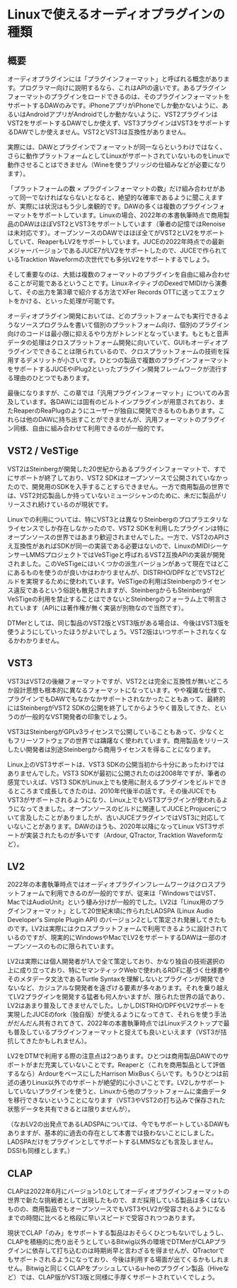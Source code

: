 
# Linuxで使えるオーディオプラグインの種類

## 概要

オーディオプラグインには「プラグインフォーマット」と呼ばれる概念があります。プログラマー向けに説明するなら、これはAPIの違いです。あるプラグインフォーマットのプラグインをロードできるのは、そのプラグインフォーマットをサポートするDAWのみです。iPhoneアプリがiPhoneでしか動かないように、あるいはAndroidアプリがAndroidでしか動かないように、VST2プラグインはVST2をサポートするDAWでしか使えず、VST3プラグインはVST3をサポートするDAWでしか使えません。VST2とVST3は互換性がありません。

実際には、DAWとプラグインでフォーマットが同一ならというわけではなく、さらに動作プラットフォームとしてLinuxがサポートされていないものをLinuxで動作させることはできません（Wineを使うブリッジの仕組みなどが必要になります）。

「プラットフォームの数 × プラグインフォーマットの数」だけ組み合わせがあって同一でなければならないとなると、絶望的な確率であるように聞こえますが、実際には状況はもう少し楽観的です。DAWの多くは複数のプラグインフォーマットをサポートしています。Linuxの場合、2022年の本書執筆時点で商用製品のDAWはほぼVST2とVST3をサポートしています（筆者の記憶ではRenoiseは未対応です）。オープンソースのDAWではほぼ全てがVST2とLV2をサポートしていて、ReaperもLV2をサポートしています。JUCEの2022年時点での最新メジャーバージョンであるJUCE7がLV2をサポートしたので、JUCEで作られているTracktion Waveformの次世代でも多分LV2をサポートするでしょう。

そして重要なのは、大抵は複数のフォーマットのプラグインを自由に組み合わせることが可能であるということです。LinuxネイティブのDexedでMIDIから演奏して、その出力を第3章で紹介する方法でXFer Records OTTに送ってエフェクトをかける、といった処理が可能です。

オーディオプラグイン開発においては、どのプラットフォームでも実行できるようなソースプログラムを書いて個別のプラットフォーム向け、個別のプラグイン向けのコードは最小限に抑えるやり方がトレンドとなっています。もともと音声データの処理はクロスプラットフォーム開発に向いていて、GUIもオーディオプラグインでできることは限られているので、クロスプラットフォームの技術を採用するデメリットが小さいです。ひとつの製品で複数のプラグインフォーマットをサポートするJUCEやiPlug2といったプラグイン開発フレームワークが流行する理由のひとつでもあります。

最後になりますが、この章では「汎用プラグインフォーマット」についてのみ言及しています。各DAWには固有のビルトインプラグインが用意されており、またReaperのReaPlugのようにユーザーが独自に開発できるものもあります。これらは他のDAWに持ち出すことができませんが、汎用フォーマットのプラグイン同様、自由に組み合わせて利用できるのが一般的です。

## VST2 / VeSTige

VST2はSteinbergが開発した20世紀からあるプラグインフォーマットで、すでにサポートが終了しており、VST2 SDKはオープンソースで公開されていなかったので、開発用のSDKを入手することすらできません。一方で商用製品の世界では、VST2対応製品しか持っていないミュージシャンのために、未だに製品がリリースされ続けているのが現状です。

Linuxでの利用については、特にVST3とは異なりSteinbergのプロプラエタリなライセンスでしか存在しなかったので、VST2 SDKを利用したプラグインは特にオープンソースの世界ではあまり歓迎されませんでした。一方で、VST2のAPIさえ互換性があればSDKが同一の実装である必要はないので、LinuxのMIDIシーケンサーLMMSプロジェクトではVeSTigeと呼ばれるVST2互換APIの実装が開発されました。このVeSTigeにはいくつかの派生バージョンがあって現在ではどこにあるものを使うのが良いかはわかりませんが、DISTRHO/DPFなどでVST2ビルドを実現するために使われています。VeSTigeの利用はSteinbergのライセンス違反であるという俗説も散見されますが、SteinbergからもSteinbergがVeSTigeの利用を禁止することはできないとSteinbergのフォーラム上で明言されています（APIには著作権が無く実装が別物なので当然です）。

DTMerとしては、同じ製品のVST2版とVST3版がある場合は、今後はVST3版を使うようにしていったほうがよいでしょう。VST2版はいつサポートされなくなるかわかりません。

## VST3

VST3はVST2の後継フォーマットですが、VST2とは完全に互換性が無いどころか設計思想も根本的に異なるフォーマットになっています。やや複雑な仕様で、プラグインでもDAWでもなかなかサポートされなかったこともあって、最終的にはSteinbergがVST2 SDKの公開を終了してからようやく普及してきた、というのが一般的なVST開発者の印象でしょう。

VST3はSteinbergがGPLv3ライセンスで公開していることもあって、少なくともフリーソフトウェアの世界では躊躇なく使われています。商用製品をリリースしたい開発者は別途Steinbergから商用ライセンスを得ることになります。

Linux上のVST3サポートは、VST3 SDKの公開当初から十分にあったわけではありませんでした。VST3 SDKが最初に公開されたのは2008年ですが、筆者の感覚でいえば、VST3 SDKがLinux上でも使用に耐えるプラグインをビルドできるところまで成長してきたのは、2010年代後半の話です。その後JUCEでもVST3がサポートされるようになり、Linux上でもVST3プラグインが使われるようになってきました。オープンソースのビルドに関連してJUCEとProjucerについて言及したことがありましたが、古いJUCEプラグインではVST3に対応していないことがあります。DAWのほうも、2020年以降になってLinux VST3サポートが実装されたものが多いです（Ardour, QTractor, Tracktion Waveformなど）。

## LV2

2022年の本書執筆時点ではオーディオプラグインフレームワークはクロスプラットフォームで利用できるのが一般的ですが、従来は「WindowsではVST、MacではAudioUnit」という棲み分けが一般的でした。LV2は「Linux用のプラグインフォーマット」として20世紀末頃に作られたLADSPA (Linux Audio Developer's Simple Plugin API) のバージョン2として策定され発展してきたものです。LV2は実際にはクロスプラットフォームで利用できるように設計されているのですが、現実的にWindowsやMacでLV2をサポートするDAWは一部のオープンソースのものに限られています。

LV2は実際には個人開発者が1人で全て策定しており、かなり独自の技術選択の上に成り立っており、特にセマンティックWebで使われるRDFに基づく仕様書やそのメタデータ文法であるTurtle Syntaxを理解しないとプラグインが開発できないなど、カジュアルな開発者を遠ざける要素が多々あります。それを乗り越えてLV2プラグインを開発する猛者も何人かいますが、限られた世界の話であり、LV2はあまり普及してきませんでした。しかしDISTRHO/DPFやLV2サポートを実現したJUCEのfork（独自版）が使えるようになってきて、それらを使う手法がだんだん共有されてきて、2022年の本書執筆時点ではLinuxデスクトップで最も普及しているプラグインフォーマットと捉えても良いといえます（VST3が拮抗してきたかもしれません）。

LV2をDTMで利用する際の注意点は2つあります。ひとつは商用製品DAWでのサポートがまだ充実していないことです。Reaperと（これを商用製品として評価するなら）ArdourをベースにしたHarrison MixBusくらいです。もうひとつは前述の通りLinux以外でのサポートが絶望的に小さいことです。LV2しかサポートしていないプラグインを使うと、Linuxから他のプラットフォームに楽曲データを移行できないということになります（VST3やVST2の打ち込みで保存された状態データを共有できるとは限りませんが）。

（なおLV2の出発点であるLADSPAについては、今でもサポートしているDAWもありますが、基本的に過去の存在として本書では扱わないことにしました。LADSPAだけをプラグインとしてサポートするLMMSなども言及しません。DSSIも同様とします。）

## CLAP

CLAPは2022年6月にバージョン1.0としてオーディオプラグインフォーマットの世界で新たな挑戦者として出現したもので、まだ採用している製品は多くはないものの、商用製品でもオープンソースでもVST3やLV2が受容されるようになるまでの時間に比べると格段に早いスピードで受容されつつあります。

現状でCLAP「のみ」をサポートする製品はおそらくひとつもないでしょうし、CLAPを積極的に売り出そうとしているBitwig以外の環境でDTMerがCLAPプラグインに依存して打ち込むのは時期尚早と言わざるを得ませんが、QTractorでもサポートされるようになっており、今後は利用する場面が出てくるかもしれません。Bitwigと同じくCLAPをプッシュしているu-heのプラグイン製品（Hiveなど）では、CLAP版がVST3版と同様に手厚くサポートされていくでしょう。


